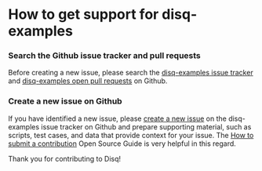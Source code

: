 How to get support for disq-examples
====================================

### Search the Github issue tracker and pull requests

Before creating a new issue, please search the [disq-examples issue tracker](https://github.com/disq-bio/disq-examples/issues)
and [disq-examples open pull requests](https://github.com/disq-bio/disq-examples/pulls) on Github.


### Create a new issue on Github

If you have identified a new issue, please [create a new issue](https://github.com/disq-bio/disq-examples/issues/new)
on the disq-examples issue tracker on Github and prepare supporting material, such as scripts, test cases, and data that
provide context for your issue.  The [How to submit a contribution](https://opensource.guide/how-to-contribute/)
Open Source Guide is very helpful in this regard.

Thank you for contributing to Disq!
